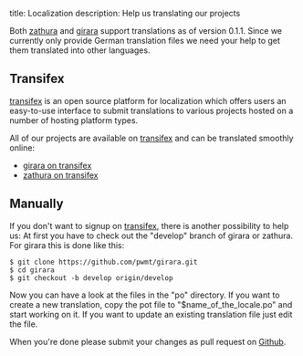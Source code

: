 title: Localization
description: Help us translating our projects

Both [zathura](/projects/zathura) and [girara](/projects/girara) support
translations as of version 0.1.1. Since we currently only provide German
translation files we need your help to get them translated into other languages.

## Transifex
[transifex](http://transifex.com) is an open source platform for localization
which offers users an easy-to-use interface to submit translations to various
projects hosted on a number of hosting platform types.

All of our projects are available on [transifex](http://transifex.com) and can
be translated smoothly online:

* [girara on transifex](https://explore.transifex.com/pwmt/girara/)
* [zathura on transifex](https://explore.transifex.com/pwmt/zathura/)

## Manually

If you don't want to signup on [transifex](http://transifex.com), there is
another possibility to help us: At first you have to check out the "develop"
branch of girara or zathura. For girara this is done like this:

    $ git clone https://github.com/pwmt/girara.git
    $ cd girara
    $ git checkout -b develop origin/develop

Now you can have a look at the files in the "po" directory. If you want to
create a new translation, copy the pot file to "$name_of_the_locale.po" and
start working on it. If you want to update an existing translation file just
edit the file.

When you're done please submit your changes as pull request on [Github](https://github.com/pwmt).
